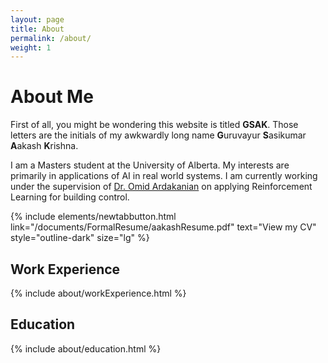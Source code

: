```yaml
---
layout: page
title: About
permalink: /about/
weight: 1
---
```


# **About Me**

<!-- Hi I am **{{ site.author.name }}** :wave:,<br> -->

First of all, you might be wondering this website is titled **GSAK**. Those letters are the initials of my awkwardly long name **G**uruvayur **S**asikumar **A**akash **K**rishna.

I am a Masters student at the University of Alberta. My interests are primarily in applications of AI in real world systems. I am currently working under the supervision of [Dr. Omid Ardakanian](http://webdocs.cs.ualberta.ca/~oardakan/) on applying Reinforcement Learning for building control.
<!-- I am a 24 year old Computer Science undergrad from Coimbatore, India. I have traveled to a lot of places , done my schooling from 9 schools across the world and what I have procured from it, is my passion for coding. It all started when I got my first laptop at the age of nine and made my first website when I was 11 years old. What inspired me the most at the first place is the potential computer science has. To appease my curiosity, I strive to know how things work; I am determined to innovate in this field. -->

{% include elements/newtabbutton.html link="/documents/FormalResume/aakashResume.pdf" text="View my CV" style="outline-dark" size="lg" %}
<!-- {% include elements/button.html link="/documents/resume.pdf" text="Download my Fun Resume" style="primary" size="lg" %} -->

<!-- <div class="row">
{% include about/skills.html title="Skills" source=site.data.programming-skills %}
{% include about/skills.html title="hidden" source=site.data.other-skills %}
</div> -->

## Work Experience

<div class="row">
{% include about/workExperience.html %}
</div>

## Education

<div class="row">
{% include about/education.html %}
</div>
